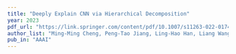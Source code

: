 ```yaml
---
title: "Deeply Explain CNN via Hierarchical Decomposition"
year: 2023
pdf_url: "https://link.springer.com/content/pdf/10.1007/s11263-022-01746-x.pdf"
author_list: "Ming-Ming Cheng, Peng-Tao Jiang, Ling-Hao Han, Liang Wang, Philip Torr"
pub_in: "AAAI"
---
```

